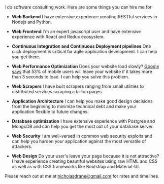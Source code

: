 I do software consulting work. Here are some things you can hire me for

* **Web Backend**
  I have extensive experience creating RESTful services in Nodejs and Python.

* **Web Frontend**
  I'm an expert javascript user and have extensive experience with React and Redux ecosystem.

* **Continuous Integration and Continuous Deployment pipelines**
  One click deployment is critical for agile application development. I can help you get there.

* **Web Performance Optimization**
  Does your website load slowly? [Google says](https://www.doubleclickbygoogle.com/articles/mobile-speed-matters/) that 53% of mobile users will leave your website if it takes more than 3 seconds to load. I can help you solve this problem.

* **Web Scrapers**
  I have built scrapers ranging from small utilities to distributed services scraping a billion pages.

* **Application Architecture**
  I can help you make good design decisions from the beginning to minimize technical debt and make your application flexible to future changes.

* **Database optimization**
  I have extensive experience with Postgres and MongoDB and can help you get the most out of your database server.

* **Web Security**
  I am well-versed in common web security exploits and can help you harden your application against the most versatile of attackers.

* **Web Design**
  Do your user's leave your page because it is not attractive? I have experience creating beautiful websites using raw HTML and CSS as well as with CSS frameworks like Bootstrap and Material-UI.

Please reach out at me at [nicholasdrane@gmail.com](mailto://nicholasdrane@gmail.com) for rates and timelines.